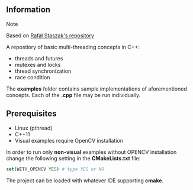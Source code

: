 ## Information

> [!NOTE]
> Based on [Rafał Staszak's repository](https://github.com/RafalStaszak/ParallelProgramming)

A repostiory of basic multi-threading concepts in C++:
* threads and futures
* mutexes and locks
* thread synchronization
* race condition

The **examples** folder contains sample implementations of aforementioned concepts. Each of the **.cpp** file
may be run individually. 

## Prerequisites

* Linux (pthread)
* C++11
* Visual examples require OpenCV installation

In order to run only **non-visual** examples without OPENCV installation change the following
setting in the **CMakeLists.txt** file:

```cmake
set(WITH_OPENCV YES) # type YES or NO
```

The project can be loaded with whatever IDE supporting **cmake**.

